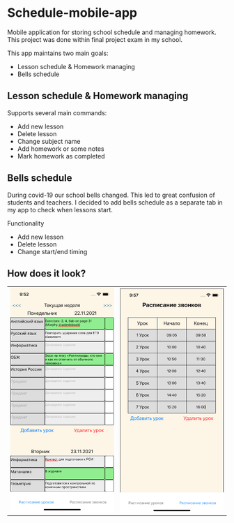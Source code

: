 # Schedule-mobile-app
Mobile application for storing school schedule and managing homework. This project was done within final project exam in my school.

This app maintains two main goals:
- Lesson schedule & Homework managing
- Bells schedule 

## Lesson schedule & Homework managing
Supports several main commands:
- Add new lesson
- Delete lesson
- Change subject name
- Add homework or some notes
- Mark homework as completed

## Bells schedule

During covid-19 our school bells changed. This led to great confusion of students and teachers. I decided to add bells schedule as a separate tab in my app to check when lessons start.

Functionality
- Add new lesson
- Delete lesson
- Change start/end timing

## How does it look?

<table style="border: 0px;">
  <tr>
    <td colspan="3">
      <img src="images/Homework.png" alt="homework" width="350"/>
    </td>
    <td colspan="3">
      <img src="images/Bells.png" alt="homework" width="350" align="right"/>
    </td>
  </tr>
</table>
